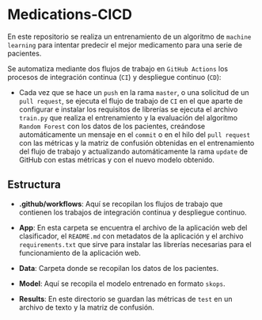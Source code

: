 # Medications-CICD

En este repositorio se realiza un entrenamiento de un algoritmo de `machine learning` para intentar predecir el mejor medicamento para una serie de pacientes. 

Se automatiza mediante dos flujos de trabajo en `GitHub Actions` los procesos de integración continua (`CI`) y despliegue continuo (`CD`):

- Cada vez que se hace un `push` en la rama `master`, o una solicitud de un `pull request`, se ejecuta el flujo de trabajo de `CI` en el que aparte de configurar e instalar los requisitos de librerías se ejecuta el archivo `train.py` que realiza el entrenamiento y la evaluación del algoritmo `Random Forest` con los datos de los pacientes, creándose automáticamente un mensaje en el `commit` o en el hilo del `pull request` con las métricas y la matriz de confusión obtenidas en el entrenamiento del flujo de trabajo y actualizando automáticamente la rama `update` de GitHub con estas métricas y con el nuevo modelo obtenido.


## Estructura

- **.github/workflows**: Aquí se recopilan los flujos de trabajo que contienen los trabajos de integración continua y despliegue continuo.


- **App**: En esta carpeta se encuentra el archivo de la aplicación web del clasificador, el `README.md` con metadatos de la aplicación y el archivo `requirements.txt` que sirve para instalar las librerías necesarias para el funcionamiento de la aplicación web.


- **Data**: Carpeta donde se recopilan los datos de los pacientes.


- **Model**: Aquí se recopila el modelo entrenado en formato `skops`.


- **Results**: En este directorio se guardan las métricas de `test` en un archivo de texto y la matriz de confusión.